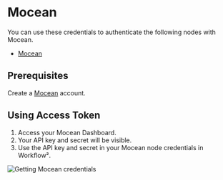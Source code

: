 # Mocean

You can use these credentials to authenticate the following nodes with Mocean.
- [Mocean](/workflow/integrations/nodes/workflow-nodes-base.mocean/)

## Prerequisites

Create a [Mocean](https://dashboard.moceanapi.com/register?fr=WF²) account.

## Using Access Token

1. Access your Mocean Dashboard.
2. Your API key and secret will be visible.
3. Use the API key and secret in your Mocean node credentials in Workflow².

![Getting Mocean credentials](/_images/integrations/credentials/mocean/using-access-token.gif)
